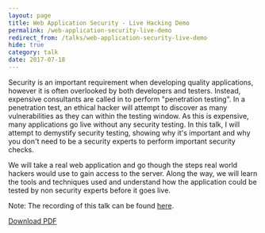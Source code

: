 ```yaml
---
layout: page
title: Web Application Security - Live Hacking Demo
permalink: /web-application-security-live-demo
redirect_from: /talks/web-application-security-live-demo
hide: true
category: talk
date: 2017-07-18
---
```

Security is an important requirement when developing quality applications, however it is often overlooked by both developers and testers. Instead, expensive consultants are called in to perform "penetration testing". In a penetration test, an ethical hacker will attempt to discover as many vulnerabilities as they can within the testing window. As this is expensive, many applications go live without any security testing. In this talk, I will attempt to demystify security testing, showing why it's important and why you don't need to be a security experts to perform important security checks.

We will take a real web application and go though the steps real world hackers would use to gain access to the server. Along the way, we will learn the tools and techniques used and understand how the application could be tested by non security experts before it goes live.

Note: The recording of this talk can be found [here](https://www.youtube.com/watch?v=cMg5KjHzAV0).

<a class="button" href="http://file.digitalinterruption.com/HackingWebApps.pdf">Download PDF</a>
